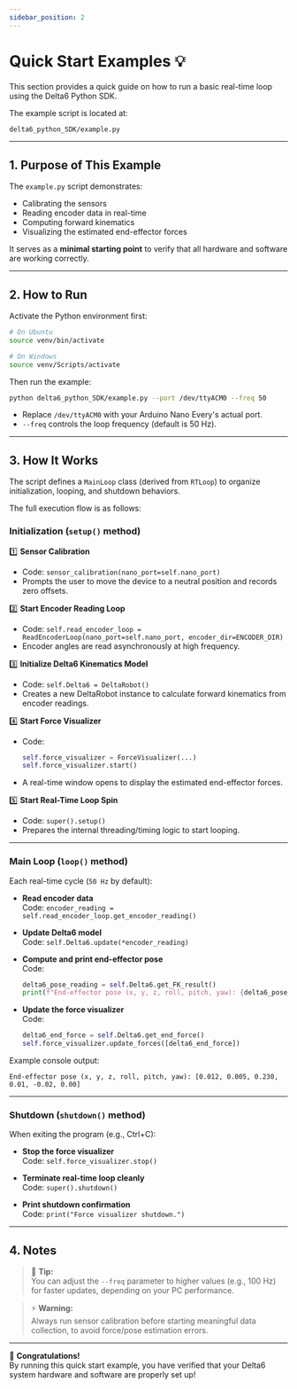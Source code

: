 ```yaml
---
sidebar_position: 2
---
```


# Quick Start Examples 💡

This section provides a quick guide on how to run a basic real-time loop using the Delta6 Python SDK.

The example script is located at:

```bash
delta6_python_SDK/example.py
```

---

## 1. Purpose of This Example

The `example.py` script demonstrates:

- Calibrating the sensors
- Reading encoder data in real-time
- Computing forward kinematics
- Visualizing the estimated end-effector forces

It serves as a **minimal starting point** to verify that all hardware and software are working correctly.

---

## 2. How to Run

Activate the Python environment first:

```bash
# On Ubuntu
source venv/bin/activate

# On Windows
source venv/Scripts/activate
```

Then run the example:

```bash
python delta6_python_SDK/example.py --port /dev/ttyACM0 --freq 50
```

- Replace `/dev/ttyACM0` with your Arduino Nano Every's actual port.
- `--freq` controls the loop frequency (default is 50 Hz).

---

## 3. How It Works

The script defines a `MainLoop` class (derived from `RTLoop`) to organize initialization, looping, and shutdown behaviors.

The full execution flow is as follows:

### Initialization (`setup()` method)

1️⃣ **Sensor Calibration**  
   - Code: `sensor_calibration(nano_port=self.nano_port)`
   - Prompts the user to move the device to a neutral position and records zero offsets.

2️⃣ **Start Encoder Reading Loop**  
   - Code: `self.read_encoder_loop = ReadEncoderLoop(nano_port=self.nano_port, encoder_dir=ENCODER_DIR)`
   - Encoder angles are read asynchronously at high frequency.

3️⃣ **Initialize Delta6 Kinematics Model**  
   - Code: `self.Delta6 = DeltaRobot()`
   - Creates a new DeltaRobot instance to calculate forward kinematics from encoder readings.

4️⃣ **Start Force Visualizer**  
   - Code: 
     ```python
     self.force_visualizer = ForceVisualizer(...)
     self.force_visualizer.start()
     ```
   - A real-time window opens to display the estimated end-effector forces.

5️⃣ **Start Real-Time Loop Spin**  
   - Code: `super().setup()`
   - Prepares the internal threading/timing logic to start looping.

---

### Main Loop (`loop()` method)

Each real-time cycle (`50 Hz` by default):

- **Read encoder data**  
  Code: `encoder_reading = self.read_encoder_loop.get_encoder_reading()`

- **Update Delta6 model**  
  Code: `self.Delta6.update(*encoder_reading)`

- **Compute and print end-effector pose**  
  Code: 
  ```python
  delta6_pose_reading = self.Delta6.get_FK_result()
  print(f"End-effector pose (x, y, z, roll, pitch, yaw): {delta6_pose_reading}")
  ```

- **Update the force visualizer**  
  Code:
  ```python
  delta6_end_force = self.Delta6.get_end_force()
  self.force_visualizer.update_forces([delta6_end_force])
  ```

Example console output:

```
End-effector pose (x, y, z, roll, pitch, yaw): [0.012, 0.005, 0.230, 0.01, -0.02, 0.00]
```

---

### Shutdown (`shutdown()` method)

When exiting the program (e.g., Ctrl+C):

- **Stop the force visualizer**  
  Code: `self.force_visualizer.stop()`

- **Terminate real-time loop cleanly**  
  Code: `super().shutdown()`

- **Print shutdown confirmation**  
  Code: `print("Force visualizer shutdown.")`

---

## 4. Notes

> 📌 **Tip:**  
You can adjust the `--freq` parameter to higher values (e.g., 100 Hz) for faster updates, depending on your PC performance.

> ⚡ **Warning:**  
Always run sensor calibration before starting meaningful data collection, to avoid force/pose estimation errors.

---

🎯 **Congratulations!**  
By running this quick start example, you have verified that your Delta6 system hardware and software are properly set up!
